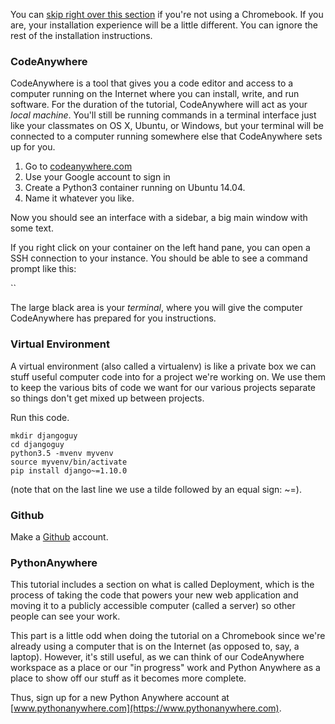 You can [skip right over this section](http://tutorial.djangogirls.org/en/installation/#install-python) if you're not using a Chromebook. If you
are, your installation experience will be a little different. You can ignore the
rest of the installation instructions.

### CodeAnywhere 

CodeAnywhere is a tool that gives you a code editor and access to a computer running
on the Internet where you can install, write, and run software. For the duration
of the tutorial, CodeAnywhere will act as your _local machine_. You'll still be
running commands in a terminal interface just like your classmates on OS X,
Ubuntu, or Windows, but your terminal will be connected to a computer running
somewhere else that CodeAnywhere sets up for you.

1. Go to [codeanywhere.com](https://codeanywhere.com)
2. Use your Google account to sign in
3. Create a Python3 container running on Ubuntu 14.04.
4. Name it whatever you like.

Now you should see an interface with a sidebar, a big main window with some
text.

If you right click on your container on the left hand pane, you can open a SSH connection to your instance.  You should be able to see a command prompt like this:

``

The large black area is your _terminal_, where you will give the computer CodeAnywhere
has prepared for you instructions.

### Virtual Environment

A virtual environment (also called a virtualenv) is like a private box we can
stuff useful computer code into for a project we're working on. We use them to
keep the various bits of code we want for our various projects separate so
things don't get mixed up between projects.

Run this code.

```
mkdir djangoguy
cd djangoguy
python3.5 -mvenv myvenv
source myvenv/bin/activate
pip install django~=1.10.0
```

(note that on the last line we use a tilde followed by an equal sign: ~=).

### Github

Make a [Github](https://github.com) account.

### PythonAnywhere

This tutorial includes a section on what is called Deployment,
which is the process of taking the code that powers your new web application
and moving it to a publicly accessible computer (called a server) so other
people can see your work.

This part is a little odd when doing the tutorial on a Chromebook since we're
already using a computer that is on the Internet (as opposed to, say, a laptop).
However, it's still useful, as we can think of our CodeAnywhere workspace as a place
or our "in progress" work and Python Anywhere as a place to show off our stuff
as it becomes more complete.

Thus, sign up for a new Python Anywhere account at
[www.pythonanywhere.com](https://www.pythonanywhere.com).
